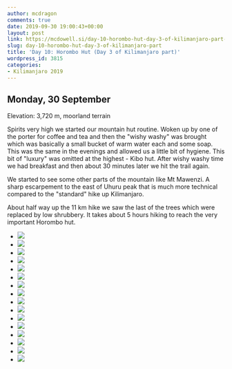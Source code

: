 ```yaml
---
author: mcdragon
comments: true
date: 2019-09-30 19:00:43+00:00
layout: post
link: https://mcdowell.si/day-10-horombo-hut-day-3-of-kilimanjaro-part-3815.html
slug: day-10-horombo-hut-day-3-of-kilimanjaro-part
title: 'Day 10: Horombo Hut (Day 3 of Kilimanjaro part)'
wordpress_id: 3815
categories:
- Kilimanjaro 2019
---
```





## Monday, 30 September







Elevation: 3,720 m, moorland terrain







Spirits very high we started our mountain hut routine. Woken up by one of the porter for coffee and tea and then the "wishy washy" was brought which was basically a small bucket of warm water each and some soap. This was the same in the evenings and allowed us a little bit of hygiene. This bit of "luxury" was omitted at the highest - Kibo hut. After wishy washy time we had breakfast and then about 30 minutes later we hit the trail again.







We started to see some other parts of the mountain like Mt Mawenzi. A sharp escarpement to the east of Uhuru peak that is much more technical compared to the "standard" hike up Kilimanjaro.







About half way up the 11 km hike we saw the last of the trees which were replaced by low shrubbery. It takes about 5 hours hiking to reach the very important Horombo hut. 







  * [![](https://img.mcdowell.si/2019/10/2019-09-30-06.47.26.resized.jpg)](https://mcdowell.si/?attachment_id=4530)
  * [![](https://img.mcdowell.si/2019/10/2019-09-30-08.33.30.resized.jpg)](https://mcdowell.si/?attachment_id=4531)
  * [![](https://img.mcdowell.si/2019/10/2019-09-30-08.42.23.resized.jpg)](https://mcdowell.si/?attachment_id=4532)
  * [![](https://img.mcdowell.si/2019/10/2019-09-30-08.45.49.resized.jpg)](https://mcdowell.si/?attachment_id=4533)
  * [![](https://img.mcdowell.si/2019/10/2019-09-30-10.27.41.resized.jpg)](https://mcdowell.si/?attachment_id=4534)
  * [![](https://img.mcdowell.si/2019/10/2019-09-30-10.54.29.resized.jpg)](https://mcdowell.si/?attachment_id=4535)
  * [![](https://img.mcdowell.si/2019/10/2019-09-30-10.55.57.resized.jpg)](https://mcdowell.si/?attachment_id=4536)
  * [![](https://img.mcdowell.si/2019/10/2019-09-30-12.28.40.resized.jpg)](https://mcdowell.si/?attachment_id=4537)
  * [![](https://img.mcdowell.si/2019/10/2019-09-30-12.28.42.resized.jpg)](https://mcdowell.si/?attachment_id=4538)
  * [![](https://img.mcdowell.si/2019/10/2019-09-30-12.28.45.resized.jpg)](https://mcdowell.si/?attachment_id=4539)
  * [![](https://img.mcdowell.si/2019/10/2019-09-30-13.10.04.resized.jpg)](https://mcdowell.si/?attachment_id=4540)
  * [![](https://img.mcdowell.si/2019/10/2019-09-30-14.18.39.resized.jpg)](https://mcdowell.si/?attachment_id=4541)
  * [![](https://img.mcdowell.si/2019/10/2019-09-30-14.23.12.resized.jpg)](https://mcdowell.si/?attachment_id=4542)
  * [![](https://img.mcdowell.si/2019/10/2019-09-30-14.32.17.resized.jpg)](https://mcdowell.si/?attachment_id=4543)
  * [![](https://img.mcdowell.si/2019/10/2019-09-30-16.47.31.resized.jpg)](https://mcdowell.si/?attachment_id=4544)
  * [![](https://img.mcdowell.si/2019/10/2019-09-30-18.07.13.resized.jpg)](https://mcdowell.si/?attachment_id=4545)


